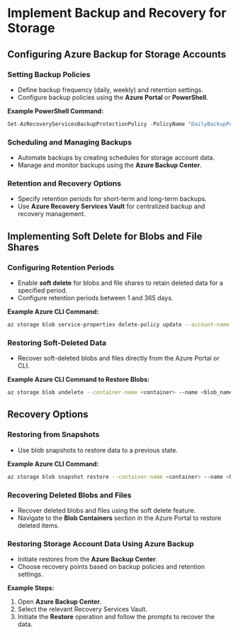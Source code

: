 # Implement Backup and Recovery for Storage

## Configuring **Azure Backup** for Storage Accounts

### Setting Backup Policies
- Define backup frequency (daily, weekly) and retention settings.
- Configure backup policies using the **Azure Portal** or **PowerShell**.

**Example PowerShell Command:**
```powershell
Set-AzRecoveryServicesBackupProtectionPolicy -PolicyName "DailyBackupPolicy" -RetentionRangeInDays 30
```

### Scheduling and Managing Backups
- Automate backups by creating schedules for storage account data.
- Manage and monitor backups using the **Azure Backup Center**.

### Retention and Recovery Options
- Specify retention periods for short-term and long-term backups.
- Use **Azure Recovery Services Vault** for centralized backup and recovery management.

## Implementing Soft Delete for Blobs and File Shares

### Configuring Retention Periods
- Enable **soft delete** for blobs and file shares to retain deleted data for a specified period.
- Configure retention periods between 1 and 365 days.

**Example Azure CLI Command:**
```bash
az storage blob service-properties delete-policy update --account-name <storage_account> --days 7
```

### Restoring Soft-Deleted Data
- Recover soft-deleted blobs and files directly from the Azure Portal or CLI.

**Example Azure CLI Command to Restore Blobs:**
```bash
az storage blob undelete --container-name <container> --name <blob_name> --account-name <storage_account>
```

## Recovery Options

### Restoring from Snapshots
- Use blob snapshots to restore data to a previous state.

**Example Azure CLI Command:**
```bash
az storage blob snapshot restore --container-name <container> --name <blob_name> --snapshot <snapshot_time>
```

### Recovering Deleted Blobs and Files
- Recover deleted blobs and files using the soft delete feature.
- Navigate to the **Blob Containers** section in the Azure Portal to restore deleted items.

### Restoring Storage Account Data Using Azure Backup
- Initiate restores from the **Azure Backup Center**.
- Choose recovery points based on backup policies and retention settings.

**Example Steps:**
1. Open **Azure Backup Center**.
2. Select the relevant Recovery Services Vault.
3. Initiate the **Restore** operation and follow the prompts to recover the data.


